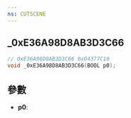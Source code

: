```yaml
---
ns: CUTSCENE
---
```

## _0xE36A98D8AB3D3C66

```c
// 0xE36A98D8AB3D3C66 0x04377C10
void _0xE36A98D8AB3D3C66(BOOL p0);
```


## 參數
* **p0**: 

